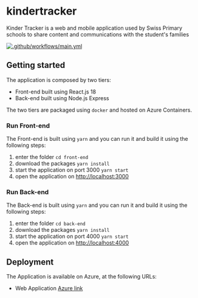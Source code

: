 # kindertracker

Kinder Tracker is a web and mobile application used by Swiss Primary schools to share content and communications with the student's families

[![.github/workflows/main.yml](https://github.com/sibelgarofalo/kindertracker/actions/workflows/main.yml/badge.svg?branch=main)](https://github.com/sibelgarofalo/kindertracker/actions/workflows/main.yml)

## Getting started

The application is composed by two tiers:

 - Front-end built using React.js 18
 - Back-end built using Node.js Express

The two tiers are packaged using `docker` and hosted on Azure Containers.

### Run Front-end

The Front-end is built using `yarn` and you can run it and build it using the following steps:

 1. enter the folder `cd front-end`
 2. download the packages `yarn install`
 3. start the application on port 3000 `yarn start`
 4. open the application on [http://localhost:3000](http://localhost:3000)

### Run Back-end

The Back-end is built using `yarn` and you can run it and build it using the following steps:

 1. enter the folder `cd back-end`
 2. download the packages `yarn install`
 3. start the application on port 4000 `yarn start`
 4. open the application on [http://localhost:4000](http://localhost:4000)

 ## Deployment

 The Application is available on Azure, at the following URLs:

  - Web Application [Azure link](kindertracker-frontend.gqbygxhqgmbceph2.eastus.azurecontainer.io)